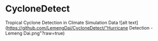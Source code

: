 # CycloneDetect
Tropical Cyclone Detection in Climate Simulation Data
![alt text](https://github.com/LemengDai/CycloneDetect/"Hurricane Detection - Lemeng Dai.png"?raw=true)
